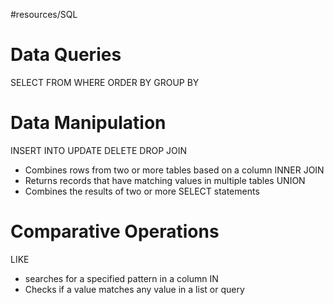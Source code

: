 #resources/SQL

# Data Queries 
SELECT 
FROM 
WHERE 
ORDER BY 
GROUP BY

# Data Manipulation 
INSERT INTO
UPDATE
DELETE 
DROP 
JOIN 
- Combines rows from two or more tables based on a column 
INNER JOIN 
- Returns records that have matching values in multiple tables 
UNION 
- Combines the results of two or more SELECT statements 

# Comparative Operations 
LIKE 
- searches for a specified pattern in a column 
IN 
- Checks if a value matches any value in a list or query 